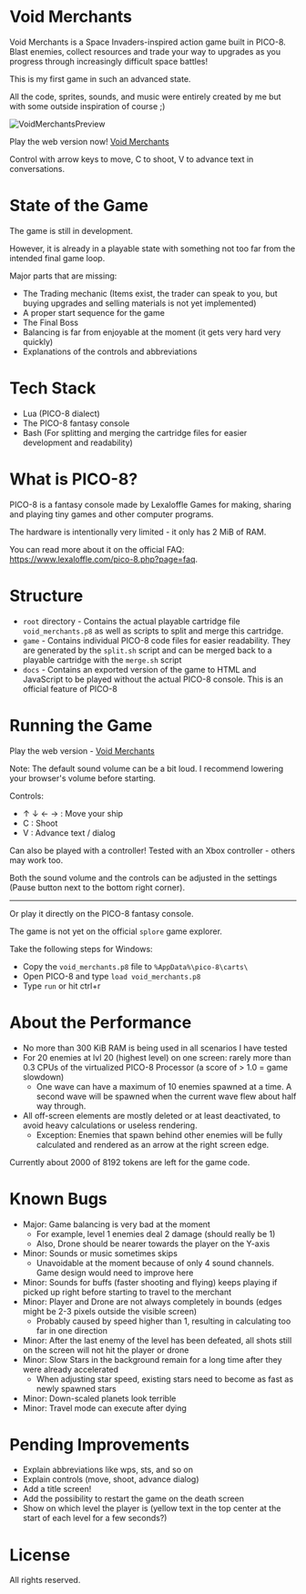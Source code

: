 # Void Merchants

Void Merchants is a Space Invaders-inspired action game built in PICO-8. Blast enemies, collect resources and trade your way to upgrades as you progress through increasingly difficult space battles!

This is my first game in such an advanced state.

All the code, sprites, sounds, and music were entirely created by me but with some outside inspiration of course ;)

![VoidMerchantsPreview](https://github.com/user-attachments/assets/8e84f286-647b-49c6-badc-f8cfba2bcc5f)

Play the web version now! [Void Merchants](https://scatenix.github.io/Void-Merchants/)

Control with arrow keys to move, C to shoot, V to advance text in conversations.

# State of the Game

The game is still in development.

However, it is already in a playable state with something not too far from the intended final game loop.

Major parts that are missing:
- The Trading mechanic (Items exist, the trader can speak to you, but buying upgrades and selling materials is not yet implemented)
- A proper start sequence for the game
- The Final Boss
- Balancing is far from enjoyable at the moment (it gets very hard very quickly)
- Explanations of the controls and abbreviations

# Tech Stack

- Lua (PICO-8 dialect)
- The PICO-8 fantasy console
- Bash (For splitting and merging the cartridge files for easier development and readability)

# What is PICO-8?

PICO-8 is a fantasy console made by Lexaloffle Games for making, sharing and playing tiny games and other computer programs.

The hardware is intentionally very limited - it only has 2 MiB of RAM.

You can read more about it on the official FAQ: https://www.lexaloffle.com/pico-8.php?page=faq.

# Structure

- `root` directory - Contains the actual playable cartridge file `void_merchants.p8` as well as scripts to split and merge this cartridge.
- `game` - Contains individual PICO-8 code files for easier readability. They are generated by the `split.sh` script and can be merged back to a playable cartridge with the `merge.sh` script
- `docs` - Contains an exported version of the game to HTML and JavaScript to be played without the actual PICO-8 console. This is an official feature of PICO-8

# Running the Game

Play the web version - [Void Merchants](https://scatenix.github.io/Void-Merchants/)

Note: The default sound volume can be a bit loud. I recommend lowering your browser's volume before starting.

Controls:
- ↑ ↓ ← → : Move your ship
- C       : Shoot
- V       : Advance text / dialog

Can also be played with a controller! Tested with an Xbox controller - others may work too.

Both the sound volume and the controls can be adjusted in the settings (Pause button next to the bottom right corner).

---

Or play it directly on the PICO-8 fantasy console.

The game is not yet on the official `splore` game explorer.

Take the following steps for Windows:
- Copy the `void_merchants.p8` file to `%AppData%\pico-8\carts\`
- Open PICO-8 and type `load void_merchants.p8`
- Type `run` or hit ctrl+r

# About the Performance

- No more than 300 KiB RAM is being used in all scenarios I have tested
- For 20 enemies at lvl 20 (highest level) on one screen: rarely more than 0.3 CPUs of the virtualized PICO-8 Processor (a score of > 1.0 = game slowdown)
    - One wave can have a maximum of 10 enemies spawned at a time. A second wave will be spawned when the current wave flew about half way through.
- All off-screen elements are mostly deleted or at least deactivated, to avoid heavy calculations or useless rendering.
    - Exception: Enemies that spawn behind other enemies will be fully calculated and rendered as an arrow at the right screen edge.

Currently about 2000 of 8192 tokens are left for the game code.

# Known Bugs

- Major: Game balancing is very bad at the moment
    - For example, level 1 enemies deal 2 damage (should really be 1)
    - Also, Drone should be nearer towards the player on the Y-axis
- Minor: Sounds or music sometimes skips
    - Unavoidable at the moment because of only 4 sound channels. Game design would need to improve here
- Minor: Sounds for buffs (faster shooting and flying) keeps playing if picked up right before starting to travel to the merchant  
- Minor: Player and Drone are not always completely in bounds (edges might be 2-3 pixels outside the visible screen)
    - Probably caused by speed higher than 1, resulting in calculating too far in one direction
- Minor: After the last enemy of the level has been defeated, all shots still on the screen will not hit the player or drone
- Minor: Slow Stars in the background remain for a long time after they were already accelerated
    - When adjusting star speed, existing stars need to become as fast as newly spawned stars
- Minor: Down-scaled planets look terrible
- Minor: Travel mode can execute after dying

# Pending Improvements

- Explain abbreviations like wps, sts, and so on
- Explain controls (move, shoot, advance dialog)
- Add a title screen!
- Add the possibility to restart the game on the death screen
- Show on which level the player is (yellow text in the top center at the start of each level for a few seconds?)

# License

All rights reserved.
